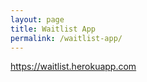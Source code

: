 ```yaml
---
layout: page
title: Waitlist App
permalink: /waitlist-app/
---
```

<a href="https://waitlist.herokuapp.com" target="_blank">https://waitlist.herokuapp.com</a>

<img src="../images/waitlist_3.jpg" alt="">
